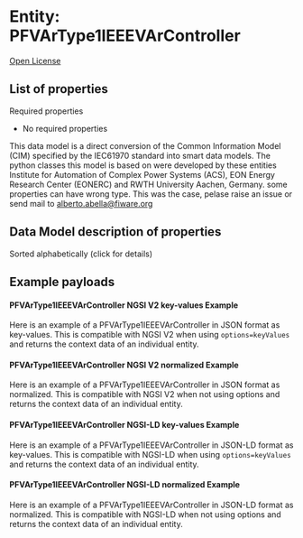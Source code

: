 Entity: PFVArType1IEEEVArController  
===================================  
[Open License](https://github.com/smart-data-models//dataModel.EnergyCIM/blob/master/PFVArType1IEEEVArController/LICENSE.md)  

## List of properties  

Required properties  
- No required properties    
This data model is a direct conversion of the Common Information Model (CIM) specified by the IEC61970 standard into smart data models. The python classes this model is based on were developed by these entities Institute for Automation of Complex Power Systems (ACS), EON Energy Research Center (EONERC) and RWTH University Aachen, Germany. some properties can have wrong type. This was the case, pelase raise an issue or send mail to alberto.abella@fiware.org  
## Data Model description of properties  
Sorted alphabetically (click for details)  
## Example payloads    
#### PFVArType1IEEEVArController NGSI V2 key-values Example    
Here is an example of a PFVArType1IEEEVArController in JSON format as key-values. This is compatible with NGSI V2 when  using `options=keyValues` and returns the context data of an individual entity.  
#### PFVArType1IEEEVArController NGSI V2 normalized Example    
Here is an example of a PFVArType1IEEEVArController in JSON format as normalized. This is compatible with NGSI V2 when not using options and returns the context data of an individual entity.  
#### PFVArType1IEEEVArController NGSI-LD key-values Example    
Here is an example of a PFVArType1IEEEVArController in JSON-LD format as key-values. This is compatible with NGSI-LD when  using `options=keyValues` and returns the context data of an individual entity.  
#### PFVArType1IEEEVArController NGSI-LD normalized Example    
Here is an example of a PFVArType1IEEEVArController in JSON-LD format as normalized. This is compatible with NGSI-LD when not using options and returns the context data of an individual entity.  
